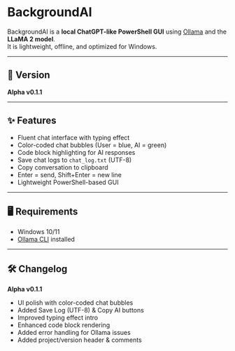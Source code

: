 # BackgroundAI

BackgroundAI is a **local ChatGPT-like PowerShell GUI** using [Ollama](https://ollama.ai/) and the **LLaMA 2 model**.  
It is lightweight, offline, and optimized for Windows.

---

## 📌 Version
**Alpha v0.1.1**

---

## ✨ Features
- Fluent chat interface with typing effect  
- Color-coded chat bubbles (User = blue, AI = green)  
- Code block highlighting for AI responses  
- Save chat logs to `chat_log.txt` (UTF-8)  
- Copy conversation to clipboard  
- Enter = send, Shift+Enter = new line  
- Lightweight PowerShell-based GUI  

---

## 🖥 Requirements
- Windows 10/11  
- [Ollama CLI](https://ollama.ai/) installed  

---

## 🛠 Changelog

**Alpha v0.1.1**
- UI polish with color-coded chat bubbles  
- Added Save Log (UTF-8) & Copy AI buttons  
- Improved typing effect intro  
- Enhanced code block rendering  
- Added error handling for Ollama issues  
- Added project/version header & comments

